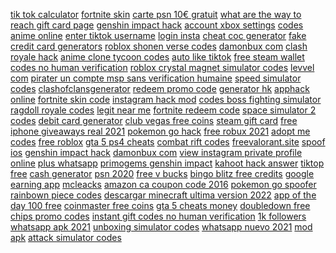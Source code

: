 <a href="https://lookerstudio.google.com/reporting/5794865f-7fc9-44cc-9b73-a9e005192443/page/OD2AD">tik tok calculator</a>
<a href="https://lookerstudio.google.com/reporting/4fa8b2b1-3e9b-475f-9a18-a937c03b595d/page/DjD">fortnite skin</a>
<a href="https://lookerstudio.google.com/reporting/32ab0aff-8bf8-48de-a977-c07be693eee7/page/DjD">carte psn 10€ gratuit</a>
<a href="https://lookerstudio.google.com/reporting/32e12c41-b23b-4631-aafb-53c1232f724a/page/HsoDD">what are the way to reach gift card page</a>
<a href="https://lookerstudio.google.com/reporting/630a37b8-4078-4954-8f01-5f5a0bfc8d05/page/DjD">genshin impact hack</a>
<a href="https://lookerstudio.google.com/reporting/388afcaf-c91d-4c19-9fde-f82ddae1b11f/page/DjD">account xbox settings</a>
<a href="https://lookerstudio.google.com/reporting/0e31ade0-1b2c-4ef0-805b-9faf27e98cd4/page/DjD">codes anime online</a>
<a href="https://lookerstudio.google.com/reporting/484024e2-f65c-4966-9813-a3fc7fefee6b/page/OD2AD">enter tiktok username</a>
<a href="https://lookerstudio.google.com/reporting/ffd6f25c-5505-402e-9ec3-5f33f3dfe817/page/DjD">login insta</a>
<a href="https://lookerstudio.google.com/reporting/dcf74311-cc8c-4e69-a5f1-c91222f312b5/page/DjD">cheat coc generator</a>
<a href="https://lookerstudio.google.com/reporting/0046bde2-5b54-49e0-a51e-42085b8b252e/page/DjD">fake credit card generators</a>
<a href="https://lookerstudio.google.com/reporting/fe0344fd-0ec5-4f6a-9213-db5b7abef61c/page/DjD">roblox shonen verse codes</a>
<a href="https://lookerstudio.google.com/s/jjDM729vlAU">damonbux com</a>
<a href="https://lookerstudio.google.com/reporting/e597b0ee-fb86-4198-85d3-584e8f75f04d/page/DjD">clash royale hack</a>
<a href="https://lookerstudio.google.com/reporting/ab718681-c0ea-4b47-b088-cd04509f8301/page/DjD">anime clone tycoon codes</a>
<a href="https://lookerstudio.google.com/reporting/2fbe0b15-3ea4-485d-baed-4aea1fa1388f/page/DjD">auto like tiktok</a>
<a href="https://lookerstudio.google.com/reporting/2d9ba7fb-4071-4848-ac67-6669b326e9a2/page/DjD">free steam wallet codes no human verification</a>
<a href="https://lookerstudio.google.com/reporting/e2236f22-fed4-412d-8af1-917b01d5f7a7/page/DjD">roblox crystal magnet simulator codes</a>
<a href="https://lookerstudio.google.com/reporting/f9c4df1d-a6c3-43c8-9770-c41e9142f953/page/DjD">levvel com</a>
<a href="https://lookerstudio.google.com/reporting/1831f41e-62c4-4358-9a0c-910dab54918f/page/DjD">pirater un compte msp sans verification humaine</a>
<a href="https://lookerstudio.google.com/reporting/6ef7e2ce-ff7c-4dd3-9eee-25a4f8b6cf8f/page/DjD">speed simulator codes</a>
<a href="https://lookerstudio.google.com/reporting/fe97e44f-abdb-455f-8015-50ac1aa17e52/page/DjD">clashofclansgenerator</a>
<a href="https://lookerstudio.google.com/s/hBpIrDXlFnw">redeem promo code</a>
<a href="https://lookerstudio.google.com/reporting/51b880e7-aa1b-4dd8-a96f-7b989ef522bb/page/DjD">generator hk</a>
<a href="https://lookerstudio.google.com/reporting/6fcad2e2-6de5-4696-a6db-1ea3815067f3/page/fkwAD">apphack online</a>
<a href="https://lookerstudio.google.com/reporting/4b119c2f-39ea-4a1b-b50c-cfcda4a7e333/page/DjD">fortnite skin code</a>
<a href="https://lookerstudio.google.com/reporting/dce51666-78b8-4a13-a245-06d23714e09b/page/DjD">instagram hack mod</a>
<a href="https://lookerstudio.google.com/reporting/fc956fe9-9e30-4fa5-bfd2-f2f41c1cb25b/page/DjD">codes boss fighting simulator</a>
<a href="https://lookerstudio.google.com/reporting/fe9f4935-2bc1-4a78-8c19-e47f7b501b36/page/DjD">ragdoll royale codes</a>
<a href="https://lookerstudio.google.com/reporting/e23ac451-98e5-4a30-8781-8c5ce524a3a6/page/DjD">legit near me</a>
<a href="https://lookerstudio.google.com/reporting/6448ed47-72f9-44b5-a736-0b037a9df02a/page/DjD">fortnite redeem code</a>
<a href="https://lookerstudio.google.com/reporting/b8106655-bcd5-4478-a256-6c0a4a6c88e6/page/DjD">space simulator 2 codes</a>
<a href="https://lookerstudio.google.com/reporting/032e6b44-9ad6-4b7a-8d09-0bd8cb654263?s=hRt1ps6RMi4">debit card generator</a>
<a href="https://lookerstudio.google.com/s/o-HZZE241HQ">club vegas free coins</a>
<a href="https://lookerstudio.google.com/reporting/33d0f76b-0ad1-45e0-9b70-f5e5ac61d3be/page/DjD">steam gift card</a>
<a href="https://lookerstudio.google.com/reporting/3c193ea0-2357-4c64-a583-8e02dd25f863/page/DjD">free iphone giveaways real 2021</a>
<a href="https://lookerstudio.google.com/reporting/23bd1f9f-8103-4592-ab8d-b65d41b7434b/page/DjD">pokemon go hack</a>
<a href="https://lookerstudio.google.com/reporting/1369e63a-fc20-4974-8d58-07338a9e6a55?s=i_Rv5nOlC0c">free robux 2021</a>
<a href="https://lookerstudio.google.com/reporting/fd9234f6-cd63-4c95-a9a4-d888c0933576/page/DjD">adopt me codes</a>
<a href="https://lookerstudio.google.com/reporting/19a0b676-e1fc-43df-9bf2-34d439e7a4cf/page/P2nDD">free roblox</a>
<a href="https://lookerstudio.google.com/reporting/dc7836b4-ce18-4cba-b4c3-6902925f9698/page/DjD">gta 5 ps4 cheats</a>
<a href="https://lookerstudio.google.com/reporting/4068b2f7-1acc-40d0-860b-bccc3bbd4242/page/DjD">combat rift codes</a>
<a href="https://lookerstudio.google.com/reporting/ab67227a-1570-4d7a-979c-dfc8f4ee2c37/page/DjD">freevalorant.site</a>
<a href="https://lookerstudio.google.com/reporting/e20407c3-6c1d-48eb-be1c-2436e7afecf0/page/DjD">spoof ios</a>
<a href="https://lookerstudio.google.com/reporting/2c9a522f-9228-4bcd-856c-2ae3aa604959/page/DjD">genshin impact hack</a>
<a href="https://lookerstudio.google.com/reporting/ed98eebc-0285-4ed5-9381-e63eca4772ca/page/DjD">damonbux com</a>
<a href="https://lookerstudio.google.com/reporting/3741d682-bd8b-4fcc-909f-aa099534ff0d/page/DjD">view instagram private profile online</a>
<a href="https://lookerstudio.google.com/reporting/14ead74e-a2e8-44da-beee-ddb710b88e9e/page/DjD">plus whatsapp</a>
<a href="https://lookerstudio.google.com/reporting/70adbc97-4a30-42b7-a233-5d00e08a1392/page/DjD">primogems genshin impact</a>
<a href="https://lookerstudio.google.com/reporting/e7d81a5a-cd48-4096-920c-c12d783f997c/page/49pDD">kahoot hack answer</a>
<a href="https://lookerstudio.google.com/reporting/79bc28f1-7ece-4514-ae63-9f9c80495b60/page/VZwCD">tiktop free</a>
<a href="https://lookerstudio.google.com/s/hUI-SdRcBW0">cash generator</a>
<a href="https://lookerstudio.google.com/reporting/75755e30-466d-46db-bd32-55c768403134/page/DjD">psn 2020</a>
<a href="https://lookerstudio.google.com/reporting/1b4b0f66-f623-4db3-8731-fbf228f287f6/page/DjD">free v bucks</a>
<a href="https://lookerstudio.google.com/reporting/e3069f71-2315-410b-b868-c1b15d1bff70/page/DjD">bingo blitz free credits</a>
<a href="https://lookerstudio.google.com/reporting/0855f57f-02d3-43a3-9c02-577718ab54bb/page/DjD">google earning app</a>
<a href="https://lookerstudio.google.com/reporting/41686067-6809-4547-9a4c-6fa0ccb66bfa/page/DjD">mcleacks</a>
<a href="https://lookerstudio.google.com/reporting/2f4129b7-1837-416a-9006-4c7e5a906a49/page/DjD">amazon ca coupon code 2016</a>
<a href="https://lookerstudio.google.com/reporting/1a3bc3e0-023b-46b5-a0d8-f04cf6d51d4d?s=r4zuLLG6ik0">pokemon go spoofer</a>
<a href="https://lookerstudio.google.com/reporting/7ecf8bb9-3400-4ac6-93b6-9cc6fb8c7651/page/DjD">rainbown piece codes</a>
<a href="https://lookerstudio.google.com/reporting/bda013ac-abbc-4348-8a05-d0d8f58a0486/page/DjD">descargar minecraft ultima version 2022</a>
<a href="https://lookerstudio.google.com/reporting/3fee8e34-5d6e-46c5-9778-e16dc38a7dbb/page/DjD">app of the day 100 free</a>
<a href="https://lookerstudio.google.com/reporting/42bf1c9e-ce13-4a3e-83fe-91165e043a64/page/DjD">coinmaster free coins</a>
<a href="https://lookerstudio.google.com/reporting/4ec993e8-8f50-4720-b9fd-c96a947e086b/page/DjD">gta 5 cheats money</a>
<a href="https://lookerstudio.google.com/reporting/813a604a-cf5c-4df8-887e-691ab616a28a/page/DjD">doubledown free chips promo codes</a>
<a href="https://lookerstudio.google.com/reporting/fe03df83-193e-43e5-b3e6-1dfd278f7dda/page/DjD">instant gift codes no human verification</a>
<a href="https://lookerstudio.google.com/reporting/2e0dc527-b5d5-4ef5-b374-d9b56ec24168/page/DjD">1k followers</a>
<a href="https://lookerstudio.google.com/reporting/acfd3172-c7ac-4f26-af43-1174ef45f486/page/DjD">whatsapp apk 2021</a>
<a href="https://lookerstudio.google.com/reporting/e54e20eb-ead2-4a6a-b1e8-a829a63b8d07/page/DjD">unboxing simulator codes</a>
<a href="https://lookerstudio.google.com/reporting/df299fc5-7421-4fdd-8e69-cf727855cc81/page/DjD">whatsapp nuevo 2021</a>
<a href="https://lookerstudio.google.com/reporting/9a929c7a-7a07-419b-b812-8779f4c2115d/page/xwlDD">mod apk</a>
<a href="https://lookerstudio.google.com/reporting/f9d12ec0-8266-40fc-b8d7-ea50828f4003/page/DjD">attack simulator codes</a>
